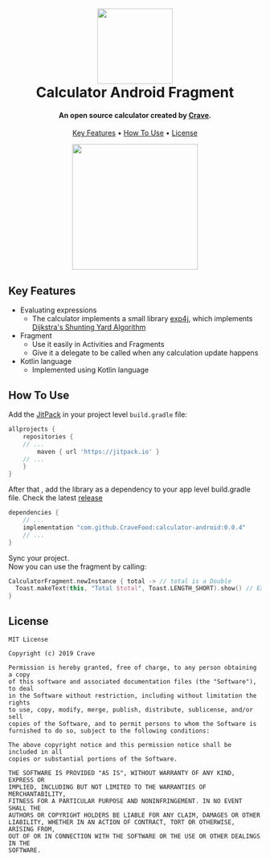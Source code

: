 
<h1 align="center">
  <img src="https://avatars1.githubusercontent.com/u/16109321?s=200&v=4" width="150">
  <br>
  Calculator Android Fragment
</h1>

<h4 align="center">An open source calculator created by <a href="https://cravehq.com/" target="_blank">Crave</a>.</h4>

<p align="center">
  <a href="#key-features">Key Features</a> •
  <a href="#how-to-use">How To Use</a> •
  <a href="#license">License</a>
</p>
	
<p align="center">
	<img src="https://user-images.githubusercontent.com/17592866/54139204-cefe3b00-43ff-11e9-89f9-56eed399c6f5.gif" width="250">
</p>

## Key Features
* Evaluating expressions
  - The calculator implements a small library <a href="https://www.objecthunter.net/exp4j/index.html">exp4j</a>, which implements <a href="https://en.wikipedia.org/wiki/Shunting-yard_algorithm">Dijkstra's Shunting Yard Algorithm</a>
* Fragment
  - Use it easily in Activities and Fragments
  - Give it a delegate to be called when any calculation update happens
* Kotlin language
  - Implemented using Kotlin language

## How To Use

Add the <a href="https://jitpack.io/">JitPack</a> in your project level `build.gradle` file:

```gradle
allprojects {
	repositories {
    // ...
		maven { url 'https://jitpack.io' }
    // ...
	}
}
```

After that , add the library as a dependency to your app level build.gradle file. Check the latest <a href="https://github.com/CraveFood/calculator-android/releases">release</a>

```gradle
dependencies {
    // ...
	implementation "com.github.CraveFood:calculator-android:0.0.4"
    // ...
}
```
Sync your project.<br>
Now you can use the fragment by calling:
```kotlin
CalculatorFragment.newInstance { total -> // total is a Double
  Toast.makeText(this, "Total $total", Toast.LENGTH_SHORT).show() // Example code
}
```

## License

```
MIT License

Copyright (c) 2019 Crave

Permission is hereby granted, free of charge, to any person obtaining a copy
of this software and associated documentation files (the "Software"), to deal
in the Software without restriction, including without limitation the rights
to use, copy, modify, merge, publish, distribute, sublicense, and/or sell
copies of the Software, and to permit persons to whom the Software is
furnished to do so, subject to the following conditions:

The above copyright notice and this permission notice shall be included in all
copies or substantial portions of the Software.

THE SOFTWARE IS PROVIDED "AS IS", WITHOUT WARRANTY OF ANY KIND, EXPRESS OR
IMPLIED, INCLUDING BUT NOT LIMITED TO THE WARRANTIES OF MERCHANTABILITY,
FITNESS FOR A PARTICULAR PURPOSE AND NONINFRINGEMENT. IN NO EVENT SHALL THE
AUTHORS OR COPYRIGHT HOLDERS BE LIABLE FOR ANY CLAIM, DAMAGES OR OTHER
LIABILITY, WHETHER IN AN ACTION OF CONTRACT, TORT OR OTHERWISE, ARISING FROM,
OUT OF OR IN CONNECTION WITH THE SOFTWARE OR THE USE OR OTHER DEALINGS IN THE
SOFTWARE.

```
